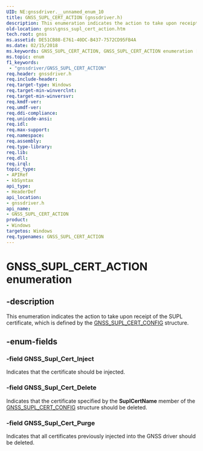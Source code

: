 ```yaml
---
UID: NE:gnssdriver.__unnamed_enum_10
title: GNSS_SUPL_CERT_ACTION (gnssdriver.h)
description: This enumeration indicates the action to take upon receipt of the SUPL certificate, which is defined by the GNSS_SUPL_CERT_CONFIG structure.
old-location: gnss\gnss_supl_cert_action.htm
tech.root: gnss
ms.assetid: DE51CB88-E761-40DC-B437-7572CD95FB4A
ms.date: 02/15/2018
ms.keywords: GNSS_SUPL_CERT_ACTION, GNSS_SUPL_CERT_ACTION enumeration [Sensor Devices], GNSS_Supl_Cert_Delete, GNSS_Supl_Cert_Inject, GNSS_Supl_Cert_Purge, gnss.gnss_supl_cert_action, gnssdriver/GNSS_SUPL_CERT_ACTION, gnssdriver/GNSS_Supl_Cert_Delete, gnssdriver/GNSS_Supl_Cert_Inject, gnssdriver/GNSS_Supl_Cert_Purge
ms.topic: enum
f1_keywords:
 - "gnssdriver/GNSS_SUPL_CERT_ACTION"
req.header: gnssdriver.h
req.include-header: 
req.target-type: Windows
req.target-min-winverclnt: 
req.target-min-winversvr: 
req.kmdf-ver: 
req.umdf-ver: 
req.ddi-compliance: 
req.unicode-ansi: 
req.idl: 
req.max-support: 
req.namespace: 
req.assembly: 
req.type-library: 
req.lib: 
req.dll: 
req.irql: 
topic_type:
- APIRef
- kbSyntax
api_type:
- HeaderDef
api_location:
- gnssdriver.h
api_name:
- GNSS_SUPL_CERT_ACTION
product:
- Windows
targetos: Windows
req.typenames: GNSS_SUPL_CERT_ACTION
---
```


# GNSS_SUPL_CERT_ACTION enumeration


## -description


This enumeration indicates the action to take upon receipt of the SUPL certificate, which is defined by the <a href="https://docs.microsoft.com/windows-hardware/drivers/ddi/gnssdriver/ns-gnssdriver-gnss_supl_cert_config">GNSS_SUPL_CERT_CONFIG</a> structure.


## -enum-fields




### -field GNSS_Supl_Cert_Inject

Indicates that the certificate should be injected.


### -field GNSS_Supl_Cert_Delete

Indicates that the certificate specified by the <b>SuplCertName</b> member of the <a href="https://docs.microsoft.com/windows-hardware/drivers/ddi/gnssdriver/ns-gnssdriver-gnss_supl_cert_config">GNSS_SUPL_CERT_CONFIG</a> structure should be deleted.


### -field GNSS_Supl_Cert_Purge

Indicates that all certificates previously injected into the GNSS driver should be deleted.

